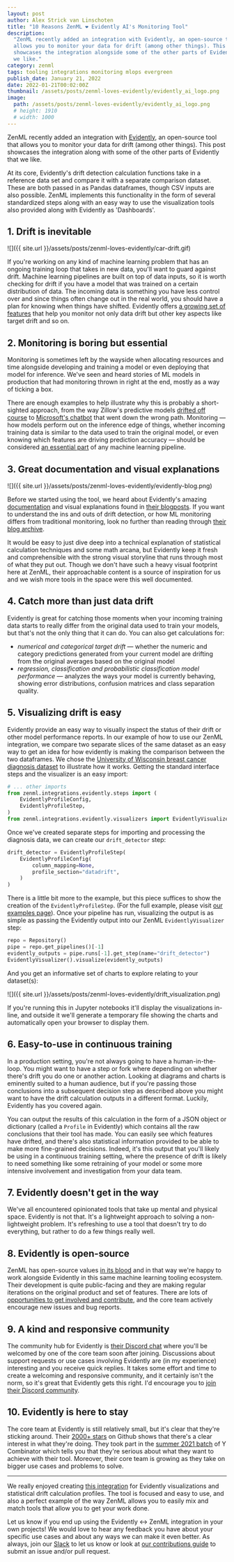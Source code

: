 ```yaml
---
layout: post
author: Alex Strick van Linschoten
title: "10 Reasons ZenML ❤️ Evidently AI's Monitoring Tool"
description:
  "ZenML recently added an integration with Evidently, an open-source tool that
  allows you to monitor your data for drift (among other things). This post
  showcases the integration alongside some of the other parts of Evidently that
  we like."
category: zenml
tags: tooling integrations monitoring mlops evergreen
publish_date: January 21, 2022
date: 2022-01-21T00:02:00Z
thumbnail: /assets/posts/zenml-loves-evidently/evidently_ai_logo.png
image:
  path: /assets/posts/zenml-loves-evidently/evidently_ai_logo.png
  # height: 1910
  # width: 1000
---
```


ZenML recently added an integration with [Evidently](https://evidentlyai.com/),
an open-source tool that allows you to monitor your data for drift (among other
things). This post showcases the integration along with some of the other parts
of Evidently that we like.

At its core, Evidently's drift detection calculation functions take in a
reference data set and compare it with a separate comparison dataset. These are
both passed in as Pandas dataframes, though CSV inputs are also possible. ZenML
implements this functionality in the form of several standardized steps along
with an easy way to use the visualization tools also provided along with
Evidently as 'Dashboards'.

## 1. Drift is inevitable

![]({{ site.url }}/assets/posts/zenml-loves-evidently/car-drift.gif)

If you're working on any kind of machine learning problem that has an ongoing
training loop that takes in new data, you'll want to guard against drift.
Machine learning pipelines are built on top of data inputs, so it is worth
checking for drift if you have a model that was trained on a certain
distribution of data. The incoming data is something you have less control over
and since things often change out in the real world, you should have a plan for
knowing when things have shifted. Evidently offers
[a growing set of features](https://github.com/evidentlyai/evidently) that help
you monitor not only data drift but other key aspects like target drift and so
on.

## 2. Monitoring is boring but essential

Monitoring is sometimes left by the wayside when allocating resources and time
alongside developing and training a model or even deploying that model for
inference. We've seen and heard stories of ML models in production that had
monitoring thrown in right at the end, mostly as a way of ticking a box.

There are enough examples to help illustrate why this is probably a
short-sighted approach, from the way Zillow's predictive models
[drifted off course](https://blog.fiddler.ai/2021/12/zillow-offers-a-case-for-model-risk-management/)
to
[Microsoft's chatbot](https://www.cbsnews.com/news/microsoft-shuts-down-ai-chatbot-after-it-turned-into-racist-nazi/)
that went down the wrong path. Monitoring — how models perform out on the
inference edge of things, whether incoming training data is similar to the data
used to train the original model, or even knowing which features are driving
prediction accuracy — should be considered
[an essential part](https://blog.zenml.io/12-factors-of-ml-in-production/) of
any machine learning pipeline.

## 3. Great documentation and visual explanations

![]({{ site.url }}/assets/posts/zenml-loves-evidently/evidently-blog.png)

Before we started using the tool, we heard about Evidently's amazing
[documentation](https://docs.evidentlyai.com/) and visual explanations found in
[their blogposts](https://evidentlyai.com/blog). If you want to understand the
ins and outs of drift detection, or how ML monitoring differs from traditional
monitoring, look no further than reading through
[their blog archive](https://evidentlyai.com/blog).

It would be easy to just dive deep into a technical explanation of statistical
calculation techniques and some math arcana, but Evidently keep it fresh and
comprehensible with the strong visual storyline that runs through most of what
they put out. Though we don't have such a heavy visual footprint here at ZenML,
their approachable content is a source of inspiration for us and we wish more
tools in the space were this well documented.

## 4. Catch more than just data drift

Evidently is great for catching those moments when your incoming training data
starts to really differ from the original data used to train your models, but
that's not the only thing that it can do. You can also get calculations for:

- _numerical and categorical target drift_ — whether the numeric and category
  predictions generated from your current model are drifting from the original
  averages based on the original model
- _regression, classification and probabilistic classification model
  performance_ — analyzes the ways your model is currently behaving, showing
  error distributions, confusion matrices and class separation quality.

## 5. Visualizing drift is easy

Evidently provide an easy way to visually inspect the status of their drift or
other model performance reports. In our example of how to use our ZenML
integration, we compare two separate slices of the same dataset as an easy way
to get an idea for how evidently is making the comparison between the two
dataframes. We chose the
[University of Wisconsin breast cancer diagnosis dataset](<https://archive.ics.uci.edu/ml/datasets/Breast+Cancer+Wisconsin+(Diagnostic)>)
to illustrate how it works. Getting the standard interface steps and the
visualizer is an easy import:

```python
# ... other imports
from zenml.integrations.evidently.steps import (
    EvidentlyProfileConfig,
    EvidentlyProfileStep,
)
from zenml.integrations.evidently.visualizers import EvidentlyVisualizer
```

Once we've created separate steps for importing and processing the diagnosis
data, we can create our `drift_detector` step:

```python
drift_detector = EvidentlyProfileStep(
    EvidentlyProfileConfig(
        column_mapping=None,
        profile_section="datadrift",
    )
)
```

There is a little bit more to the example, but this piece suffices to show the
creation of the `EvidentlyProfileStep`. (For the full example, please visit
[our examples page](https://github.com/zenml-io/zenml/tree/develop/examples/drift_detection)).
Once your pipeline has run, visualizing the output is as simple as passing the
Evidently output into our ZenML `EvidentlyVisualizer` step:

```python
repo = Repository()
pipe = repo.get_pipelines()[-1]
evidently_outputs = pipe.runs[-1].get_step(name="drift_detector")
EvidentlyVisualizer().visualize(evidently_outputs)
```

And you get an informative set of charts to explore relating to your dataset(s):

![]({{ site.url }}/assets/posts/zenml-loves-evidently/drift_visualization.png)

If you're running this in Jupyter notebooks it'll display the visualizations
in-line, and outside it we'll generate a temporary file showing the charts and
automatically open your browser to display them.

## 6. Easy-to-use in continuous training

In a production setting, you're not always going to have a human-in-the-loop.
You might want to have a step or fork where depending on whether there's drift
you do one or another action. Looking at diagrams and charts is eminently suited
to a human audience, but if you're passing those conclusions into a subsequent
decision step as described above you might want to have the drift calculation
outputs in a different format. Luckily, Evidently has you covered again.

You can output the results of this calculation in the form of a JSON object or
dictionary (called a `Profile` in Evidently) which contains all the raw
conclusions that their tool has made. You can easily see which features have
drifted, and there's also statistical information provided to be able to make
more fine-grained decisions. Indeed, it's this output that you'll likely be
using in a continuous training setting, where the presence of drift is likely to
need something like some retraining of your model or some more intensive
involvement and investigation from your data team.

## 7. Evidently doesn't get in the way

We've all encountered opinionated tools that take up mental and physical space.
Evidently is not that. It's a lightweight approach to solving a non-lightweight
problem. It's refreshing to use a tool that doesn't try to do everything, but
rather to do a few things really well.

## 8. Evidently is open-source

ZenML has open-source values [in its blood](https://blog.zenml.io/open-source/)
and in that way we're happy to work alongside Evidently in this same machine
learning tooling ecosystem. Their development is quite public-facing and they
are making regular iterations on the original product and set of features. There
are lots of
[opportunities to get involved and contribute](https://github.com/evidentlyai/evidently/issues),
and the core team actively encourage new issues and bug reports.

## 9. A kind and responsive community

The community hub for Evidently is
[their Discord chat](https://discord.gg/xZjKRaNp8b) where you'll be welcomed by
one of the core team soon after joining. Discussions about support requests or
use cases involving Evidently are (in my experience) interesting and you receive
quick replies. It takes some effort and time to create a welcoming and
responsive community, and it certainly isn't the norm, so it's great that
Evidently gets this right. I'd encourage you to
[join their Discord community](https://discord.gg/xZjKRaNp8b).

## 10. Evidently is here to stay

The core team at Evidently is still relatively small, but it's clear that
they're sticking around. Their
[2000+ stars](https://github.com/evidentlyai/evidently/stargazers) on Github
shows that there's a clear interest in what they're doing. They took part in the
[summer 2021 batch](https://www.ycombinator.com/companies/evidently-ai) of Y
Combinator which tells you that they're serious about what they want to achieve
with their tool. Moreover, their core team is growing as they take on bigger use
cases and problems to solve.

---

We really enjoyed creating
[this integration](https://github.com/zenml-io/zenml/releases/tag/0.5.7) for
Evidently visualizations and statistical drift calculation profiles. The tool is
focused and easy to use, and also a perfect example of the way ZenML allows you
to easily mix and match tools that allow you to get your work done.

Let us know if you end up using the Evidently <-> ZenML integration in your own
projects! We would love to hear any feedback you have about your specific use
cases and about any ways we can make it even better. As always, join our
[Slack](https://zenml.io/slack-invite/) to let us know or look at
[our contributions guide](https://github.com/zenml-io/zenml/blob/main/CONTRIBUTING.md)
to submit an issue and/or pull request.
